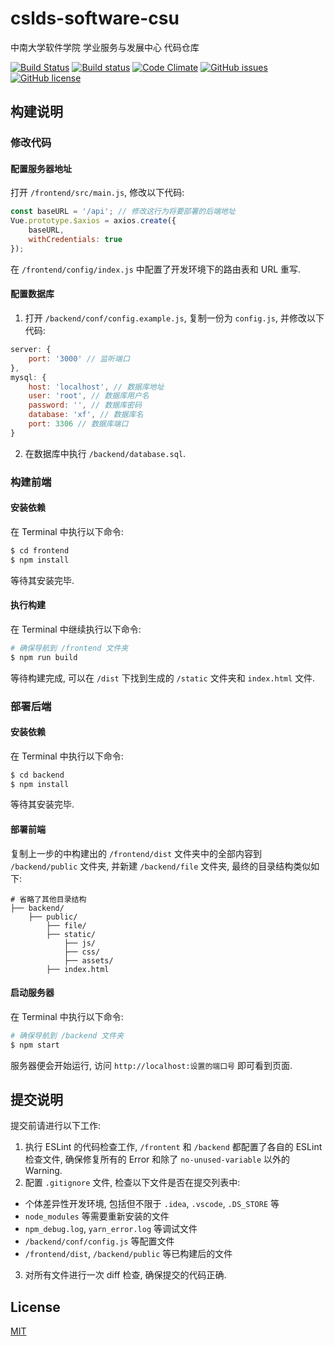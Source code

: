 # cslds-software-csu
中南大学软件学院 学业服务与发展中心 代码仓库  

[![Build Status](https://travis-ci.org/jxpxxzj/cslds-software-csu.svg?branch=master)](https://travis-ci.org/jxpxxzj/cslds-software-csu)
[![Build status](https://ci.appveyor.com/api/projects/status/wx640hsuqfn8i6k8?svg=true)](https://ci.appveyor.com/project/jxpxxzj/cslds-software-csu)
[![Code Climate](https://codeclimate.com/github/jxpxxzj/cslds-software-csu/badges/gpa.svg)](https://codeclimate.com/github/jxpxxzj/cslds-software-csu)
[![GitHub issues](https://img.shields.io/github/issues/jxpxxzj/cslds-software-csu.svg)](https://github.com/jxpxxzj/cslds-software-csu/issues)
[![GitHub license](https://img.shields.io/badge/license-MIT-blue.svg)](https://raw.githubusercontent.com/jxpxxzj/cslds-software-csu/master/LICENSE)

## 构建说明
### 修改代码
#### 配置服务器地址
打开 `/frontend/src/main.js`, 修改以下代码:
```js
const baseURL = '/api'; // 修改这行为将要部署的后端地址
Vue.prototype.$axios = axios.create({
    baseURL,
    withCredentials: true
});
```
在 `/frontend/config/index.js` 中配置了开发环境下的路由表和 URL 重写.

#### 配置数据库
1. 打开 `/backend/conf/config.example.js`, 复制一份为 `config.js`, 并修改以下代码:
```js
server: {
    port: '3000' // 监听端口
},
mysql: {
    host: 'localhost', // 数据库地址
    user: 'root', // 数据库用户名
    password: '', // 数据库密码
    database: 'xf', // 数据库名
    port: 3306 // 数据库端口
}
```
2. 在数据库中执行 `/backend/database.sql`.

### 构建前端
#### 安装依赖
在 Terminal 中执行以下命令:
```bash
$ cd frontend
$ npm install
```
等待其安装完毕.

#### 执行构建
在 Terminal 中继续执行以下命令:
```bash
# 确保导航到 /frontend 文件夹
$ npm run build
```
等待构建完成, 可以在 `/dist` 下找到生成的 `/static` 文件夹和 `index.html` 文件.

### 部署后端

#### 安装依赖
在 Terminal 中执行以下命令:
```bash
$ cd backend
$ npm install
```
等待其安装完毕.

#### 部署前端
复制上一步的中构建出的 `/frontend/dist` 文件夹中的全部内容到 `/backend/public` 文件夹, 并新建 `/backend/file` 文件夹, 最终的目录结构类似如下:
```
# 省略了其他目录结构
├── backend/              
    ├── public/
        ├── file/                      
        ├── static/
            ├── js/                 
            ├── css/             
            ├── assets/                  
        ├── index.html                  
```

#### 启动服务器
在 Terminal 中执行以下命令:
```bash
# 确保导航到 /backend 文件夹
$ npm start
```
服务器便会开始运行, 访问 `http://localhost:设置的端口号` 即可看到页面.

## 提交说明
提交前请进行以下工作:
1. 执行 ESLint 的代码检查工作, `/frontent` 和 `/backend` 都配置了各自的 ESLint 检查文件, 确保修复所有的 Error 和除了 `no-unused-variable` 以外的 Warning.
2. 配置 `.gitignore` 文件, 检查以下文件是否在提交列表中:
* 个体差异性开发环境, 包括但不限于 `.idea`, `.vscode`, `.DS_STORE` 等
* `node_modules` 等需要重新安装的文件
* `npm_debug.log`, `yarn_error.log` 等调试文件
* `/backend/conf/config.js` 等配置文件
* `/frontend/dist`, `/backend/public` 等已构建后的文件
3. 对所有文件进行一次 diff 检查, 确保提交的代码正确.

## License
[MIT](http://opensource.org/licenses/MIT)